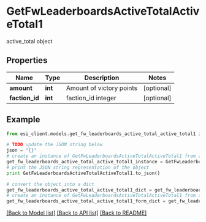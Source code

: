 # GetFwLeaderboardsActiveTotalActiveTotal1

active_total object

## Properties

Name | Type | Description | Notes
------------ | ------------- | ------------- | -------------
**amount** | **int** | Amount of victory points | [optional] 
**faction_id** | **int** | faction_id integer | [optional] 

## Example

```python
from esi_client.models.get_fw_leaderboards_active_total_active_total1 import GetFwLeaderboardsActiveTotalActiveTotal1

# TODO update the JSON string below
json = "{}"
# create an instance of GetFwLeaderboardsActiveTotalActiveTotal1 from a JSON string
get_fw_leaderboards_active_total_active_total1_instance = GetFwLeaderboardsActiveTotalActiveTotal1.from_json(json)
# print the JSON string representation of the object
print GetFwLeaderboardsActiveTotalActiveTotal1.to_json()

# convert the object into a dict
get_fw_leaderboards_active_total_active_total1_dict = get_fw_leaderboards_active_total_active_total1_instance.to_dict()
# create an instance of GetFwLeaderboardsActiveTotalActiveTotal1 from a dict
get_fw_leaderboards_active_total_active_total1_form_dict = get_fw_leaderboards_active_total_active_total1.from_dict(get_fw_leaderboards_active_total_active_total1_dict)
```
[[Back to Model list]](../README.md#documentation-for-models) [[Back to API list]](../README.md#documentation-for-api-endpoints) [[Back to README]](../README.md)


